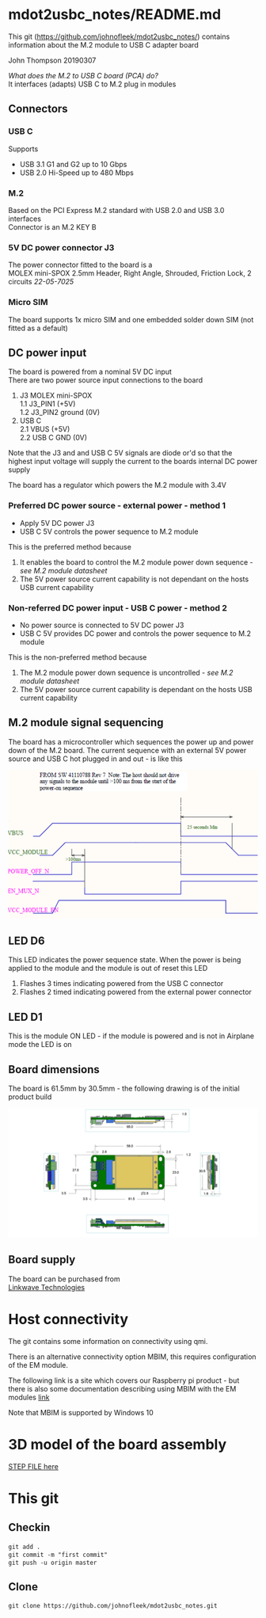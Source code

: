 # mdot2usbc_notes/README.md
This git (https://github.com/johnofleek/mdot2usbc_notes/) contains information about the M.2 module to USB C adapter board

John Thompson 20190307

*What does the M.2 to USB C board (PCA) do?*   
It interfaces (adapts) USB C to M.2 plug in modules  
  
  
## Connectors
### USB C  
Supports
* USB 3.1 G1 and G2 up to 10 Gbps  
* USB 2.0 Hi-Speed up to 480 Mbps  

### M.2  
Based on the PCI Express M.2 standard with USB 2.0 and USB 3.0 interfaces  
Connector is an M.2 KEY B  

### 5V DC power connector J3
The power connector fitted to the board is a  
MOLEX mini-SPOX  2.5mm Header, Right Angle, Shrouded, Friction Lock, 2 circuits *22-05-7025*

### Micro SIM 
The board supports 1x micro SIM and one embedded solder down SIM (not fitted as a default)
  
  
## DC power input
The board is powered from a nominal 5V DC input  
There are two power source input connections to the board  

1. J3 MOLEX mini-SPOX  
   1.1 J3_PIN1 (+5V)  
   1.2 J3_PIN2 ground (0V)    
2. USB C  
   2.1 VBUS (+5V)  
   2.2 USB C GND (0V)    

Note that the J3 and and USB C 5V signals are diode or'd so that the highest input voltage will supply the current to the boards internal DC power supply  

The board has a regulator which powers the M.2 module with 3.4V  

### Preferred DC power source - external power - method 1
* Apply 5V DC power J3
* USB C 5V controls the power sequence to M.2 module  
  
This is the preferred method because  
1. It enables the board to control the M.2 module power down sequence - *see M.2 module datasheet*  
2. The 5V power source current capability is not dependant on the hosts USB current capability

### Non-referred DC power input - USB C power - method 2
* No power source is connected to 5V DC power J3
* USB C 5V provides DC power and controls the power sequence to M.2 module

This is the non-preferred method because  
1. The M.2 module power down sequence is uncontrolled - *see M.2 module datasheet* 
2. The 5V power source current capability is dependant on the hosts USB current capability
  
  
## M.2 module signal sequencing  
The board has a microcontroller which sequences the power up and power down of the M.2 board. The current sequence with an external 5V power source and USB C hot plugged in and out - is like this  

![Image of power sequence](https://github.com/johnofleek/mdot2usbc_notes/blob/master/M_2_sequence20190307.png)  
  

## LED D6
This LED indicates the power sequence state. When the power is being applied to the module and the module is out of reset this LED
1. Flashes 3 times indicating powered from the USB C connector
2. Flashes 2 timed indicating powered from the external power connector

## LED D1
This is the module ON LED - if the module is powered and is not in Airplane mode the LED is on


## Board dimensions
The board is 61.5mm by 30.5mm - the following drawing is of the initial product build  

![Image of board](https://github.com/johnofleek/mdot2usbc_notes/blob/master/M2PCB_20190306.jpg)  
  
  
## Board supply
The board can be purchased from   
[Linkwave Technologies](http://linkwave.co.uk)   
    
    
# Host connectivity
The git contains some information on connectivity using qmi.

There is an alternative connectivity option MBIM, this requires configuration of the EM module.

The following link is a site which covers our Raspberry pi product - but there is also some documentation describing using MBIM with the EM modules
[link](https://johnofleek.github.io/PiloT/docs/networkManagerDocs/instructions_EM7455.html)  

Note that MBIM is supported by Windows 10

#  3D model of the board assembly
[STEP FILE here](PCBplay.step)
    
# This git
## Checkin
```
git add .
git commit -m "first commit"
git push -u origin master
```
  
## Clone
```
git clone https://github.com/johnofleek/mdot2usbc_notes.git
```

